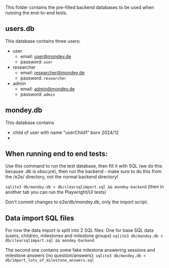 This folder contains the pre-filled backend databases to be used when running the end-to-end tests.

## users.db

This database contains three users:

- user
  - email: user@mondey.de
  - password: `user`
- researcher
  - email: researcher@mondey.de
  - password: `researcher`
- admin
  - email: admin@mondey.de
  - password: `admin`

## mondey.db

This database contains

- child of user with name "userChild1" born 2024/12
-
## When running end to end tests:
Use this command to run the test database, then fill it with SQL (we do this because .db is obscure), then run the
backend - make sure to do this from the /e2e/ directory, not the normal backend directory!

`sqlite3 db/mondey.db < db/clearsqlimport.sql && mondey-backend`
(then in another tab you can run the Playwright/UI tests)

Don't commit changes to e2e/db/mondey.db, only the import script.

## Data import SQL files

For now the data import is split into 2 SQL files: One for base SQL data (users, children, milestones and milestone groups)
`sqlite3 db/mondey.db < db/clearsqlimport.sql && mondey-backend`

The second one contains some fake milestone answering sessions and milestone answers (no question/answers):
`sqlite3 db/mondey.db < db/import_lots_of_milestone_answers.sql`
